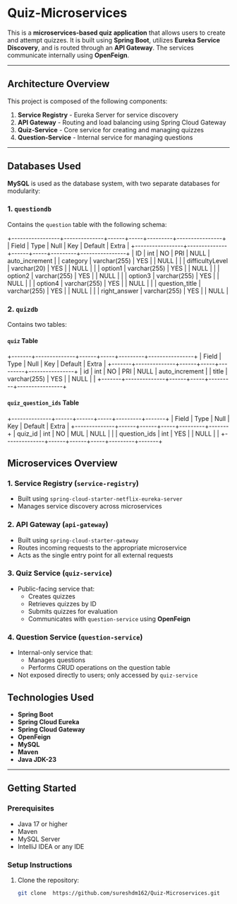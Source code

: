 # Quiz-Microservices

This is a **microservices-based quiz application** that allows users to create and attempt quizzes. It is built using **Spring Boot**, utilizes **Eureka Service Discovery**, and is routed through an **API Gateway**. The services communicate internally using **OpenFeign**.

---

##  Architecture Overview

This project is composed of the following components:

1. **Service Registry** - Eureka Server for service discovery
2. **API Gateway** - Routing and load balancing using Spring Cloud Gateway
3. **Quiz-Service** - Core service for creating and managing quizzes
4. **Question-Service** - Internal service for managing questions

---

##  Databases Used

**MySQL** is used as the database system, with two separate databases for modularity:

### 1. `questiondb`
Contains the `question` table with the following schema:

+-----------------+--------------+------+-----+---------+----------------+
| Field           | Type         | Null | Key | Default | Extra          |
+-----------------+--------------+------+-----+---------+----------------+
| ID              | int          | NO   | PRI | NULL    | auto_increment |
| category        | varchar(255) | YES  |     | NULL    |                |
| difficultyLevel | varchar(20)  | YES  |     | NULL    |                |
| option1         | varchar(255) | YES  |     | NULL    |                |
| option2         | varchar(255) | YES  |     | NULL    |                |
| option3         | varchar(255) | YES  |     | NULL    |                |
| option4         | varchar(255) | YES  |     | NULL    |                |
| question_title  | varchar(255) | YES  |     | NULL    |                |
| right_answer    | varchar(255) | YES  |     | NULL    |                


### 2. `quizdb`
Contains two tables:

#### `quiz` Table
+-------+--------------+------+-----+---------+----------------+
| Field | Type         | Null | Key | Default | Extra          |
+-------+--------------+------+-----+---------+----------------+
| id    | int          | NO   | PRI | NULL    | auto_increment |
| title | varchar(255) | YES  |     | NULL    |                |
+-------+--------------+------+-----+---------+----------------+



#### `quiz_question_ids` Table
+--------------+------+------+-----+---------+-------+
| Field        | Type | Null | Key | Default | Extra |
+--------------+------+------+-----+---------+-------+
| quiz_id      | int  | NO   | MUL | NULL    |       |
| question_ids | int  | YES  |     | NULL    |       |
+--------------+------+------+-----+---------+-------+


##  Microservices Overview

### 1. Service Registry (`service-registry`)
- Built using `spring-cloud-starter-netflix-eureka-server`
- Manages service discovery across microservices

### 2. API Gateway (`api-gateway`)
- Built using `spring-cloud-starter-gateway`
- Routes incoming requests to the appropriate microservice
- Acts as the single entry point for all external requests

### 3. Quiz Service (`quiz-service`)
- Public-facing service that:
  - Creates quizzes
  - Retrieves quizzes by ID
  - Submits quizzes for evaluation
  - Communicates with `question-service` using **OpenFeign**

### 4. Question Service (`question-service`)
- Internal-only service that:
  - Manages questions
  - Performs CRUD operations on the question table
- Not exposed directly to users; only accessed by `quiz-service`









##  Technologies Used

- **Spring Boot**
- **Spring Cloud Eureka**
- **Spring Cloud Gateway**
- **OpenFeign**
- **MySQL**
- **Maven**
- **Java JDK-23**

---

##  Getting Started

### Prerequisites
- Java 17 or higher
- Maven
- MySQL Server
- IntelliJ IDEA or any IDE

### Setup Instructions
1. Clone the repository:
   ```bash
   git clone  https://github.com/sureshdm162/Quiz-Microservices.git

